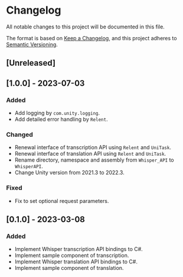 # Changelog

All notable changes to this project will be documented in this file.

The format is based on [Keep a Changelog](https://keepachangelog.com/en/1.0.0/),
and this project adheres to [Semantic Versioning](https://semver.org/spec/v2.0.0.html).

## [Unreleased]

## [1.0.0] - 2023-07-03

### Added
- Add logging by `com.unity.logging`.
- Add detailed error handling by `Relent`.

### Changed
- Renewal interface of transcription API using `Relent` and `UniTask`.
- Renewal interface of translation API using `Relent` and `UniTask`.
- Rename directory, namespace and assembly from `Whisper_API` to `WhisperAPI`.
- Change Unity version from 2021.3 to 2022.3.

### Fixed
- Fix to set optional request parameters. 

## [0.1.0] - 2023-03-08

### Added
- Implement Whisper transcription API bindings to C#.
- Implement sample component of transcription.
- Implement Whisper translation API bindings to C#.
- Implement sample component of translation.